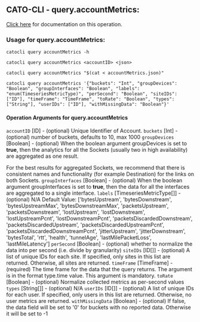 
## CATO-CLI - query.accountMetrics:
[Click here](https://api.catonetworks.com/documentation/#query-accountMetrics) for documentation on this operation.

### Usage for query.accountMetrics:

`catocli query accountMetrics -h`

`catocli query accountMetrics <accountID> <json>`

`catocli query accountMetrics "$(cat < accountMetrics.json)"`

`catocli query accountMetrics '{"buckets": "Int", "groupDevices": "Boolean", "groupInterfaces": "Boolean", "labels": "enum(TimeseriesMetricType)", "perSecond": "Boolean", "siteIDs": ["ID"], "timeFrame": "TimeFrame", "toRate": "Boolean", "types": ["String"], "userIDs": ["ID"], "withMissingData": "Boolean"}'`

#### Operation Arguments for query.accountMetrics ####
`accountID` [ID] - (optional) Unique Identifier of Account. 
`buckets` [Int] - (optional) number of buckets, defaults to 10, max 1000 
`groupDevices` [Boolean] - (optional) When the boolean argument groupDevices is set to __true__, then the analytics for all the
Sockets (usually two in high availability) are aggregated as one result.

For the best results for aggregated Sockets, we recommend that there is consistent
names and functionality (for example Destination) for the links on both Sockets. 
`groupInterfaces` [Boolean] - (optional) When the boolean argument groupInterfaces is set to __true__, then the data for all the
interfaces are aggregated to a single interface. 
`labels` [TimeseriesMetricType[]] - (optional) N/A Default Value: ['bytesUpstream', 'bytesDownstream', 'bytesUpstreamMax', 'bytesDownstreamMax', 'packetsUpstream', 'packetsDownstream', 'lostUpstream', 'lostDownstream', 'lostUpstreamPcnt', 'lostDownstreamPcnt', 'packetsDiscardedDownstream', 'packetsDiscardedUpstream', 'packetsDiscardedUpstreamPcnt', 'packetsDiscardedDownstreamPcnt', 'jitterUpstream', 'jitterDownstream', 'bytesTotal', 'rtt', 'health', 'tunnelAge', 'lastMilePacketLoss', 'lastMileLatency']
`perSecond` [Boolean] - (optional) whether to normalize the data into per second (i.e. divide by granularity) 
`siteIDs` [ID[]] - (optional) A list of unique IDs for each site. If specified, only sites in this list are returned. Otherwise, all sites are returned. 
`timeFrame` [TimeFrame] - (required) The time frame for the data that the query returns. The argument is in the format type.time value. This argument is mandatory. 
`toRate` [Boolean] - (optional) Normalize collected metrics as per-second values 
`types` [String[]] - (optional) N/A 
`userIDs` [ID[]] - (optional) A list of unique IDs for each user. If specified, only users in this list are returned. Otherwise, no user metrics are returned. 
`withMissingData` [Boolean] - (optional) If false, the data field will be set to '0' for buckets with no reported data. Otherwise it will be set to -1 
